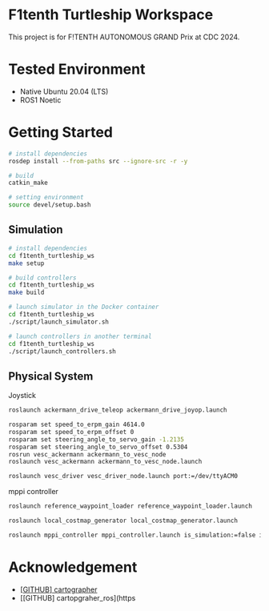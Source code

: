 # F1tenth Turtleship Workspace

This project is for F!TENTH AUTONOMOUS GRAND Prix at CDC 2024.

# Tested Environment

- Native Ubuntu 20.04 (LTS)
- ROS1 Noetic

# Getting Started

```bash
# install dependencies
rosdep install --from-paths src --ignore-src -r -y

# build
catkin_make

# setting environment
source devel/setup.bash
```

## Simulation

```bash
# install dependencies
cd f1tenth_turtleship_ws
make setup

# build controllers
cd f1tenth_turtleship_ws
make build

# launch simulator in the Docker container
cd f1tenth_turtleship_ws
./script/launch_simulator.sh

# launch controllers in another terminal
cd f1tenth_turtleship_ws
./script/launch_controllers.sh 
```

## Physical System

Joystick

```bash
roslaunch ackermann_drive_teleop ackermann_drive_joyop.launch

rosparam set speed_to_erpm_gain 4614.0
rosparam set speed_to_erpm_offset 0
rosparam set steering_angle_to_servo_gain -1.2135
rosparam set steering_angle_to_servo_offset 0.5304
rosrun vesc_ackermann ackermann_to_vesc_node
roslaunch vesc_ackermann ackermann_to_vesc_node.launch

roslaunch vesc_driver vesc_driver_node.launch port:=/dev/ttyACM0
```

mppi controller

```bash
roslaunch reference_waypoint_loader reference_waypoint_loader.launch

roslaunch local_costmap_generator local_costmap_generator.launch

roslaunch mppi_controller mppi_controller.launch is_simulation:=false is_localize_less_mode:=false
```

# Acknowledgement

- [[GITHUB] cartographer](https://github.com/cartographer-project/cartographer)
- [[GITHUB] cartopgraher_ros](https